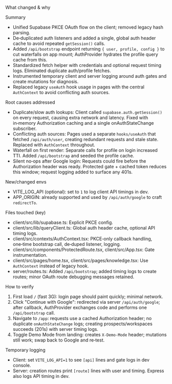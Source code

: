 What changed & why

Summary

- Unified Supabase PKCE OAuth flow on the client; removed legacy hash parsing.
- De‑duplicated auth listeners and added a single, global auth header cache to avoid repeated `getSession()` calls.
- Added `/api/bootstrap` endpoint returning `{ user, profile, config }` to cut waterfalls on app mount; AuthProvider hydrates the profile query cache from this.
- Standardized fetch helper with credentials and optional request timing logs. Eliminated duplicate auth/profile fetches.
- Instrumented temporary client and server logging around auth gates and create mutations for diagnosis.
- Replaced legacy `useAuth` hook usage in pages with the central `AuthContext` to avoid conflicting auth sources.

Root causes addressed

- Duplicate/slow auth lookups: Client called `supabase.auth.getSession()` on every request, causing extra network and latency. Fixed with in‑memory Authorization caching and a single onAuthStateChange subscriber.
- Conflicting auth sources: Pages used a separate `hooks/useAuth` that fetched `/api/auth/user`, creating redundant requests and stale state. Replaced with `AuthContext` throughout.
- Waterfall on first render: Separate calls for profile on login increased TTI. Added `/api/bootstrap` and seeded the profile cache.
- Silent no‑ops after Google login: Requests could fire before the Authorization header was ready. Protected gate + cached token reduces this window; request logging added to surface any 401s.

New/changed envs

- VITE_LOG_API (optional): set to `1` to log client API timings in dev.
- APP_ORIGIN: already supported and used by `/api/auth/google` to craft `redirectTo`.

Files touched (key)

- client/src/lib/supabase.ts: Explicit PKCE config.
- client/src/lib/queryClient.ts: Global auth header cache, optional API timing logs.
- client/src/contexts/AuthContext.tsx: PKCE‑only callback handling, one‑time bootstrap call, de‑duped listener, logging.
- client/src/components/ProtectedRoute.tsx, client/src/App.tsx: Gate instrumentation.
- client/src/pages/home.tsx, client/src/pages/knowledge.tsx: Use `AuthContext` instead of legacy hook.
- server/routes.ts: Added `/api/bootstrap`; added timing logs to create routes; minor OAuth route debugging messages retained.

How to verify

1) First load `/` (fast 3G): login page should paint quickly; minimal network.
2) Click "Continue with Google": redirected via server `/api/auth/google`; after callback, AuthProvider exchanges code and performs one `/api/bootstrap` call.
3) Navigate to `/app`: requests use a cached Authorization header; no duplicate `onAuthStateChange` logs; creating prospects/workspaces succeeds (201s) with server timing logs.
4) Toggle Demo Mode from landing: creates `X-Demo-Mode` header; mutations still work; swap back to Google and re‑test.

Temporary logging

- Client: set `VITE_LOG_API=1` to see `[api]` lines and gate logs in dev console.
- Server: creation routes print `[route]` lines with user and timing. Express also logs API timing in dev.

